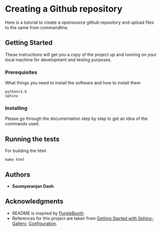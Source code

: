 # Creating a Github repository

Here is a tutorial to create a opensource github repository and upload files to the same from commandline.


## Getting Started

These instructions will get you a copy of the project up and running on your local machine for development and testing purposes.

### Prerequisites

What things you need to install the software and how to install them

```
python>3.6
sphinx
```

### Installing

Please go through the documentation step by step to get an idea of the commands used.

## Running the tests

For building the html

```
make html
```

## Authors

* **Soumyaranjan Dash**

## Acknowledgments

* README is inspired by [PurpleBooth](https://gist.github.com/PurpleBooth)
* References for this project are taken from [Getting Started with Sphinx-Gallery](https://sphinx-gallery.readthedocs.io/en/latest/getting_started.html), [Configuration](https://sphinx-rtd-theme.readthedocs.io/en/latest/configuring.html).

